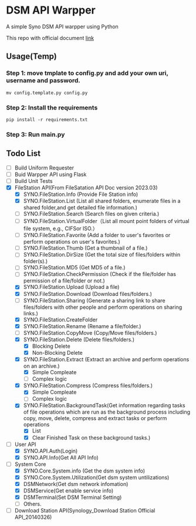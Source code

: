 # DSM API Warpper

A simple Syno DSM API warpper using Python

This repo with official document [link](https://www.synology.cn/zh-cn/support/developer#tool)

## Usage(Temp)

### Step 1:  move tmplate to config.py and add your own uri, username and password.
```shell
mv config.template.py config.py
```
### Step 2: Install the requirements
```shell
pip install -r requirements.txt
```

### Step 3: Run main.py


## Todo List
- [ ] Build Uniform Requester
- [ ] Buid Warpper API using Flask
- [ ] Build Unit Tests
- [x] FileStation API(From FileSatation API Doc version 2023.03)
  - [x] SYNO.FileStation.Info (Provide File Station info)
  - [x] SYNO.FileStation.List (List all shared folders, enumerate files in a shared folder,and get detailed file information.)
  - [ ] SYNO.FileStation.Search (Search files on given criteria.)
  - [ ] SYNO.FileStation.VirtualFolder（List all mount point folders of virtual file system, e.g., CIFSor ISO.）
  - [ ] SYNO.FileStation.Favorite (Add a folder to user's favorites or perform operations on user's favorites.)
  - [ ] SYNO.FileStation.Thumb (Get a thumbnail of a file.)
  - [ ] SYNO.FileStation.DirSize (Get the total size of files/folders within folder(s).)
  - [ ] SYNO.FileStation.MD5 (Get MD5 of a file.)
  - [ ] SYNO.FileStation.CheckPermission (Check if the file/folder has permission of a file/folder or not.)
  - [x] SYNO.FileStation.Upload (Upload a file)
  - [x] SYNO.FileStation.Download (Download files/folders.)
  - [ ] SYNO.FileStation.Sharing (Generate a sharing link to share files/folders with other people and perform operations on sharing links.)
  - [x] SYNO.FileStation.CreateFolder 
  - [x] SYNO.FileStation.Rename (Rename a file/folder.)
  - [ ] SYNO.FileStation.CopyMove (Copy/Move files/folders.)
  - [x] SYNO.FileStation.Delete (Delete files/folders.)
    - [x] Blocking Delete
    - [x] Non-Blocking Delete
  - [x] SYNO.FileStation.Extract (Extract an archive and perform operations on an archive.)
    - [x] Simple Compleate
    - [ ] Complex logic
  - [x] SYNO.FileStation.Compress (Compress files/folders.)
    - [x] Simple Compleate
    - [ ] Complex logic
  - [x] SYNO.FileStation.BackgroundTask(Get information regarding tasks of file operations which are run as the background process including copy, move, delete, compress and extract tasks or perform operations
    - [x] List
    - [x] Clear Finished Task
on these background tasks.)
- [ ] User API
  - [x] SYNO.API.Auth(Login)
  - [x] SYNO.API.Info(Get All API Info)
- [ ] System Core
  - [x] SYNO.Core.System.info (Get the dsm system info)
  - [x] SYNO.Core.System.Utilization(Get dsm system untilizations)
  - [x] DSMNetwork(Get dsm network infomation)
  - [x] DSMService(Get enable service info)
  - [x] DSMTerminal(Set DSM Terminal Setting)
  - [ ] Others.
- [ ] Download Station API(Synology_Download Station Official API_20140326)